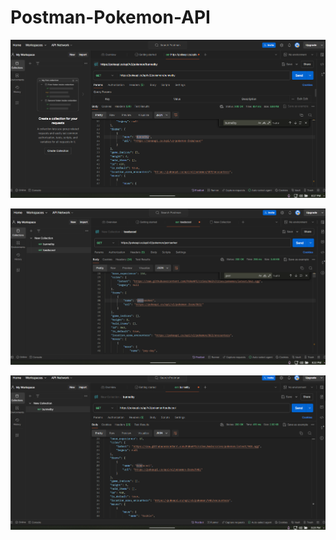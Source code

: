 # Postman-Pokemon-API
![alt text](<images/pokeAPI - Bunnelby.png>)

![alt text](<images/pokeAPI - perrserker.png>)

![alt text](<images/pokeAPI - toedscool.png>)